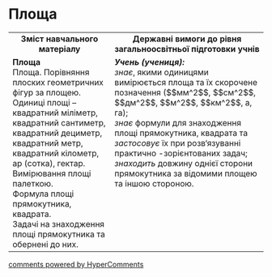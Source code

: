 <div id="hypercomments_widget" class="js-hypercomments-widget invisible"></div>

# Площа
<table>
  <tr>
    <td width="40%" align="center"><b>Зміст навчального матеріалу<b></td>
    <td width="60%" align="center"><b>Державні вимоги до рівня загальноосвітньої підготовки учнів</b></td>
  </tr>
  <tr>
    <td width="40%" style="vertical-align:top !important;"><b>Площа</b><br>
Площа. Порівняння плоских геометричних фігур за площею. <br>
Одиниці площі – квадратний міліметр, квадратний сантиметр, квадратний дециметр, квадратний метр, квадратний кілометр, ар (сотка), гектар. Вимірювання площі палеткою.<br>
Формула площі прямокутника, квадрата.<br>
Задачі на знаходження площі прямокутника та обернені до них.<br></td>
    <td width="60%" style="vertical-align:top !important;"><i><b>Учень (учениця):</b></i><br>
<i>знає</i>, якими одиницями вимірюється площа та їх скорочене позначення ($$мм^2$$, $$см^2$$, $$дм^2$$, $$м^2$$, $$км^2$$, а, га);<br>
<i>знає</i> формули для знаходження площі прямокутника, квадрата та <i>застосовує</i> їх при розв‘язуванні  практично -зорієнтованих задач;<br>
<i>знаходить</i> довжину однієї сторони прямокутника за відомими площею та іншою стороною.<br></td>
  </tr>
</table>

<div class="js-hypercomments-container">
    <a href="http://hypercomments.com" class="hc-link" title="comments widget">comments powered by HyperComments</a>
</div>